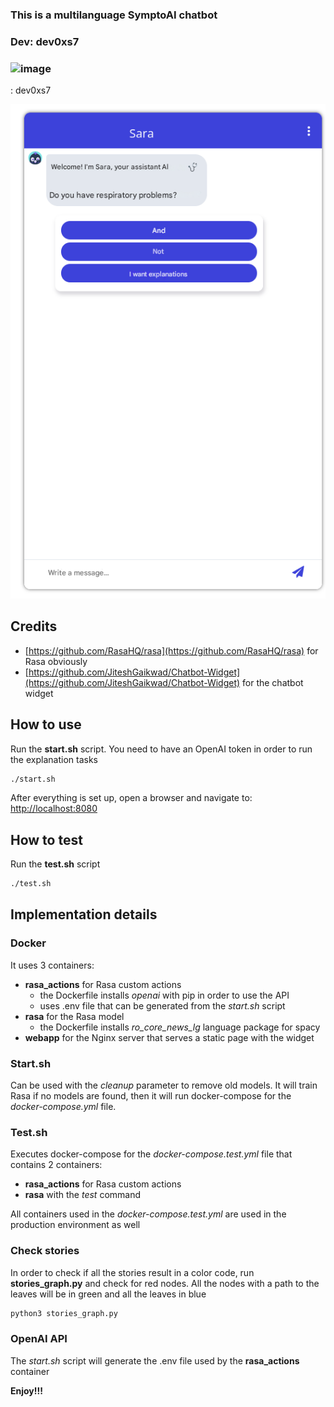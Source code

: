 ### This is a multilanguage SymptoAI chatbot

### Dev: dev0xs7
### ![image](https://github.com/user-attachments/assets/3416df0a-d9f0-4480-b65c-14ddc2f569f3)
: dev0xs7


![Screenshot](screenshot.png)

## Credits
- [https://github.com/RasaHQ/rasa](https://github.com/RasaHQ/rasa) for Rasa obviously
- [https://github.com/JiteshGaikwad/Chatbot-Widget](https://github.com/JiteshGaikwad/Chatbot-Widget) for the chatbot widget

## How to use
Run the **start.sh** script. You need to have an OpenAI token in order to run the explanation tasks
```bash
./start.sh
```
After everything is set up, open a browser and navigate to: [http://localhost:8080](http://localhost:8080)

## How to test
Run the **test.sh** script
```bash
./test.sh
```

## Implementation details
### Docker
It uses 3 containers:
- **rasa_actions** for Rasa custom actions
    - the Dockerfile installs _openai_ with pip in order to use the API
    - uses .env file that can be generated from the _start.sh_ script
- **rasa** for the Rasa model
    - the Dockerfile installs _ro_core_news_lg_ language package for spacy
- **webapp** for the Nginx server that serves a static page with the widget

### Start.sh
Can be used with the _cleanup_ parameter to remove old models. It will train Rasa if no models are found, then it will run docker-compose for the _docker-compose.yml_ file.

### Test.sh
Executes docker-compose for the _docker-compose.test.yml_ file that contains 2 containers:
- **rasa_actions** for Rasa custom actions
- **rasa** with the _test_ command

All containers used in the _docker-compose.test.yml_ are used in the production environment as well

### Check stories
In order to check if all the stories result in a color code, run **stories_graph.py** and check for red nodes. All the nodes with a path to the leaves will be in green and all the leaves in blue

```bash
python3 stories_graph.py
```

### OpenAI API
The _start.sh_ script will generate the .env file used by the **rasa_actions** container

**Enjoy!!!**
